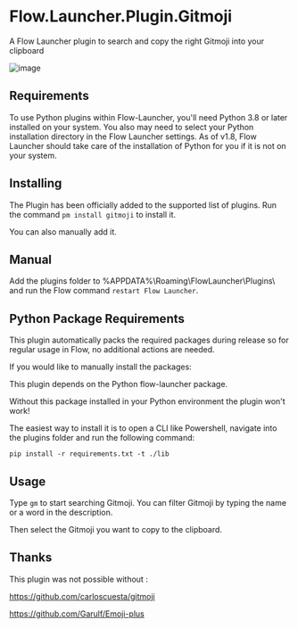 # Flow.Launcher.Plugin.Gitmoji

A Flow Launcher plugin to search and copy the right Gitmoji into your clipboard

![image](https://github.com/Galedrim/Flow.Launcher.Plugin.Gitmoji/assets/84284891/a8ce8857-8927-457b-8774-ee4b68f835a0)

## Requirements

To use Python plugins within Flow-Launcher, you'll need Python 3.8 or later installed on your system. You also may need to select your Python installation directory in the Flow Launcher settings. As of v1.8, Flow Launcher should take care of the installation of Python for you if it is not on your system.

## Installing
The Plugin has been officially added to the supported list of plugins. 
Run the command  ```pm install gitmoji``` to install it.

You can also manually add it.

## Manual
Add the plugins folder to %APPDATA%\Roaming\FlowLauncher\Plugins\ and run the Flow command ```restart Flow Launcher```.

## Python Package Requirements
This plugin automatically packs the required packages during release so for regular usage in Flow, no additional actions are needed.

If you would like to manually install the packages:

This plugin depends on the Python flow-launcher package.

Without this package installed in your Python environment the plugin won't work!

The easiest way to install it is to open a CLI like Powershell, navigate into the plugins folder and run the following command:

``` pip install -r requirements.txt -t ./lib ```

## Usage
Type ```gm``` to start searching Gitmoji.
You can filter Gitmoji by typing the name or a word in the description.

Then select the Gitmoji you want to copy to the clipboard.


## Thanks

This plugin was not possible without : 

https://github.com/carloscuesta/gitmoji

https://github.com/Garulf/Emoji-plus

